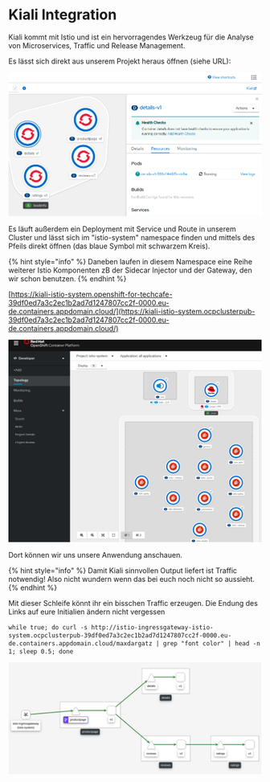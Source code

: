 # Kiali Integration

Kiali kommt mit Istio und ist ein hervorragendes Werkzeug für die Analyse von Microservices, Traffic und Release Management.

Es lässt sich direkt aus unserem Projekt heraus öffnen \(siehe URL\):

![](../../../.gitbook/assets/image%20%28112%29.png)

Es läuft außerdem ein Deployment mit Service und Route in unserem Cluster und lässt sich im "istio-system" namespace finden und mittels des Pfeils direkt öffnen \(das blaue Symbol mit schwarzem Kreis\).

{% hint style="info" %}
Daneben laufen in diesem Namespace eine Reihe weiterer Istio Komponenten zB der Sidecar Injector und der Gateway, den wir schon benutzen.
{% endhint %}

[https://kiali-istio-system.openshift-for-techcafe-39df0ed7a3c2ec1b2ad7d1247807cc2f-0000.eu-de.containers.appdomain.cloud/](https://kiali-istio-system.ocpclusterpub-39df0ed7a3c2ec1b2ad7d1247807cc2f-0000.eu-de.containers.appdomain.cloud/)

![](../../../.gitbook/assets/image%20%2899%29.png)

Dort können wir uns unsere Anwendung anschauen.

{% hint style="info" %}
Damit Kiali sinnvollen Output liefert ist Traffic notwendig! Also nicht wundern wenn das bei euch noch nicht so aussieht.
{% endhint %}

Mit dieser Schleife könnt ihr ein bisschen Traffic erzeugen. Die Endung des Links auf eure Initialien ändern nicht vergessen

```text
while true; do curl -s http://istio-ingressgateway-istio-system.ocpclusterpub-39df0ed7a3c2ec1b2ad7d1247807cc2f-0000.eu-de.containers.appdomain.cloud/maxdargatz | grep "font color" | head -n 1; sleep 0.5; done
```

![](../../../.gitbook/assets/image%20%28123%29.png)

